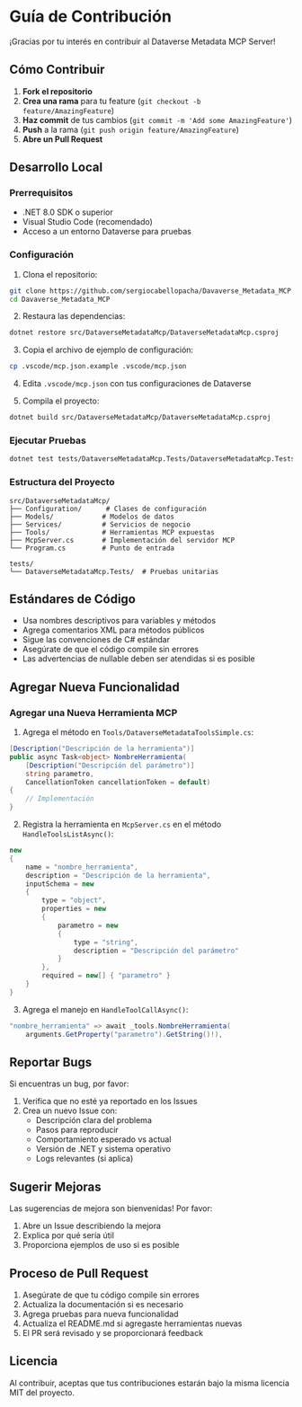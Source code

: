 # Guía de Contribución

¡Gracias por tu interés en contribuir al Dataverse Metadata MCP Server!

## Cómo Contribuir

1. **Fork el repositorio**
2. **Crea una rama** para tu feature (`git checkout -b feature/AmazingFeature`)
3. **Haz commit** de tus cambios (`git commit -m 'Add some AmazingFeature'`)
4. **Push** a la rama (`git push origin feature/AmazingFeature`)
5. **Abre un Pull Request**

## Desarrollo Local

### Prerrequisitos

- .NET 8.0 SDK o superior
- Visual Studio Code (recomendado)
- Acceso a un entorno Dataverse para pruebas

### Configuración

1. Clona el repositorio:
```bash
git clone https://github.com/sergiocabellopacha/Davaverse_Metadata_MCP.git
cd Davaverse_Metadata_MCP
```

2. Restaura las dependencias:
```bash
dotnet restore src/DataverseMetadataMcp/DataverseMetadataMcp.csproj
```

3. Copia el archivo de ejemplo de configuración:
```bash
cp .vscode/mcp.json.example .vscode/mcp.json
```

4. Edita `.vscode/mcp.json` con tus configuraciones de Dataverse

5. Compila el proyecto:
```bash
dotnet build src/DataverseMetadataMcp/DataverseMetadataMcp.csproj
```

### Ejecutar Pruebas

```bash
dotnet test tests/DataverseMetadataMcp.Tests/DataverseMetadataMcp.Tests.csproj
```

### Estructura del Proyecto

```
src/DataverseMetadataMcp/
├── Configuration/      # Clases de configuración
├── Models/            # Modelos de datos
├── Services/          # Servicios de negocio
├── Tools/             # Herramientas MCP expuestas
├── McpServer.cs       # Implementación del servidor MCP
└── Program.cs         # Punto de entrada

tests/
└── DataverseMetadataMcp.Tests/  # Pruebas unitarias
```

## Estándares de Código

- Usa nombres descriptivos para variables y métodos
- Agrega comentarios XML para métodos públicos
- Sigue las convenciones de C# estándar
- Asegúrate de que el código compile sin errores
- Las advertencias de nullable deben ser atendidas si es posible

## Agregar Nueva Funcionalidad

### Agregar una Nueva Herramienta MCP

1. Agrega el método en `Tools/DataverseMetadataToolsSimple.cs`:
```csharp
[Description("Descripción de la herramienta")]
public async Task<object> NombreHerramienta(
    [Description("Descripción del parámetro")]
    string parametro,
    CancellationToken cancellationToken = default)
{
    // Implementación
}
```

2. Registra la herramienta en `McpServer.cs` en el método `HandleToolsListAsync()`:
```csharp
new
{
    name = "nombre_herramienta",
    description = "Descripción de la herramienta",
    inputSchema = new
    {
        type = "object",
        properties = new
        {
            parametro = new
            {
                type = "string",
                description = "Descripción del parámetro"
            }
        },
        required = new[] { "parametro" }
    }
}
```

3. Agrega el manejo en `HandleToolCallAsync()`:
```csharp
"nombre_herramienta" => await _tools.NombreHerramienta(
    arguments.GetProperty("parametro").GetString()!),
```

## Reportar Bugs

Si encuentras un bug, por favor:

1. Verifica que no esté ya reportado en los Issues
2. Crea un nuevo Issue con:
   - Descripción clara del problema
   - Pasos para reproducir
   - Comportamiento esperado vs actual
   - Versión de .NET y sistema operativo
   - Logs relevantes (si aplica)

## Sugerir Mejoras

Las sugerencias de mejora son bienvenidas! Por favor:

1. Abre un Issue describiendo la mejora
2. Explica por qué sería útil
3. Proporciona ejemplos de uso si es posible

## Proceso de Pull Request

1. Asegúrate de que tu código compile sin errores
2. Actualiza la documentación si es necesario
3. Agrega pruebas para nueva funcionalidad
4. Actualiza el README.md si agregaste herramientas nuevas
5. El PR será revisado y se proporcionará feedback

## Licencia

Al contribuir, aceptas que tus contribuciones estarán bajo la misma licencia MIT del proyecto.
